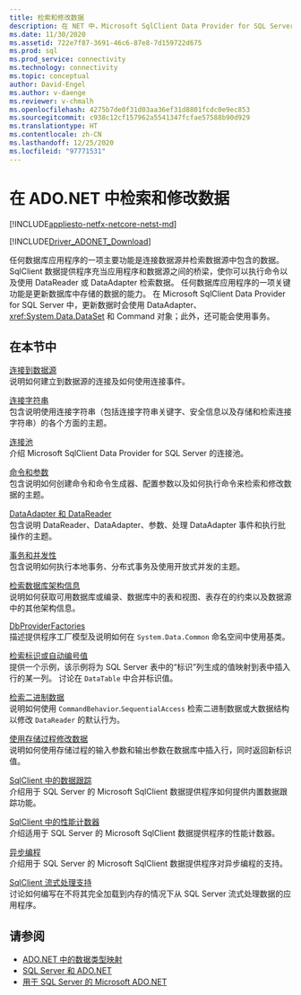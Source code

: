 ```yaml
---
title: 检索和修改数据
description: 在 NET 中，Microsoft SqlClient Data Provider for SQL Server 充当应用程序和数据源之间的桥梁，用于读取和更新数据。
ms.date: 11/30/2020
ms.assetid: 722e7f87-3691-46c6-87e8-7d159722d675
ms.prod: sql
ms.prod_service: connectivity
ms.technology: connectivity
ms.topic: conceptual
author: David-Engel
ms.author: v-daenge
ms.reviewer: v-chmalh
ms.openlocfilehash: 4275b7de0f31d03aa36ef31d8801fcdc0e9ec853
ms.sourcegitcommit: c938c12cf157962a5541347fcfae57588b90d929
ms.translationtype: HT
ms.contentlocale: zh-CN
ms.lasthandoff: 12/25/2020
ms.locfileid: "97771531"
---
```

# <a name="retrieving-and-modifying-data-in-adonet"></a>在 ADO.NET 中检索和修改数据

[!INCLUDE[appliesto-netfx-netcore-netst-md](../../includes/appliesto-netfx-netcore-netst-md.md)]

[!INCLUDE[Driver_ADONET_Download](../../includes/driver_adonet_download.md)]

任何数据库应用程序的一项主要功能是连接数据源并检索数据源中包含的数据。 SqlClient 数据提供程序充当应用程序和数据源之间的桥梁，使你可以执行命令以及使用 DataReader 或 DataAdapter 检索数据。 任何数据库应用程序的一项关键功能是更新数据库中存储的数据的能力。 在 Microsoft SqlClient Data Provider for SQL Server 中，更新数据时会使用 DataAdapter、<xref:System.Data.DataSet> 和 Command 对象；此外，还可能会使用事务。

## <a name="in-this-section"></a>在本节中

[连接到数据源](connecting-to-data-source.md)  
说明如何建立到数据源的连接及如何使用连接事件。

[连接字符串](connection-strings.md)  
包含说明使用连接字符串（包括连接字符串关键字、安全信息以及存储和检索连接字符串）的各个方面的主题。

[连接池](connection-pooling.md)  
介绍 Microsoft SqlClient Data Provider for SQL Server 的连接池。

[命令和参数](commands-parameters.md)  
包含说明如何创建命令和命令生成器、配置参数以及如何执行命令来检索和修改数据的主题。

[DataAdapter 和 DataReader](dataadapters-datareaders.md)  
包含说明 DataReader、DataAdapter、参数、处理 DataAdapter 事件和执行批操作的主题。

[事务和并发性](transactions-and-concurrency.md)  
包含说明如何执行本地事务、分布式事务及使用开放式并发的主题。

[检索数据库架构信息](retrieving-database-schema-information.md)  
说明如何获取可用数据库或编录、数据库中的表和视图、表存在的约束以及数据源中的其他架构信息。

[DbProviderFactories](dbproviderfactories.md)  
描述提供程序工厂模型及说明如何在 `System.Data.Common` 命名空间中使用基类。  

[检索标识或自动编号值](retrieve-identity-or-autonumber-values.md)  
提供一个示例，该示例将为 SQL Server 表中的“标识”列生成的值映射到表中插入行的某一列。 讨论在 `DataTable` 中合并标识值。  
  
[检索二进制数据](retrieve-binary-data.md)  
说明如何使用 `CommandBehavior`.`SequentialAccess` 检索二进制数据或大数据结构 以修改 `DataReader` 的默认行为。  
  
[使用存储过程修改数据](modify-data-with-stored-procedures.md)  
说明如何使用存储过程的输入参数和输出参数在数据库中插入行，同时返回新标识值。  

[SqlClient 中的数据跟踪](data-tracing.md)  
介绍用于 SQL Server 的 Microsoft SqlClient 数据提供程序如何提供内置数据跟踪功能。  
  
[SqlClient 中的性能计数器](performance-counters.md)  
介绍适用于 SQL Server 的 Microsoft SqlClient 数据提供程序的性能计数器。  
  
[异步编程](asynchronous-programming.md)  
介绍用于 SQL Server 的 Microsoft SqlClient 数据提供程序对异步编程的支持。  
  
[SqlClient 流式处理支持](sqlclient-streaming-support.md)  
讨论如何编写在不将其完全加载到内存的情况下从 SQL Server 流式处理数据的应用程序。  

## <a name="see-also"></a>请参阅

- [ADO.NET 中的数据类型映射](data-type-mappings-ado-net.md)
- [SQL Server 和 ADO.NET](./sql/index.md)
- [用于 SQL Server 的 Microsoft ADO.NET](microsoft-ado-net-sql-server.md)

